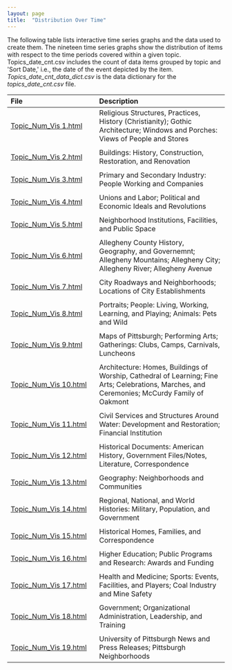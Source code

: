 ```yaml
---
layout: page
title:  "Distribution Over Time"
---
```


The following table lists interactive time series graphs and the data used to create them. The nineteen time series graphs show the distribution of items with respect to the 
time periods covered within a given topic. Topics_date_cnt.csv includes the count of data items grouped by topic and 'Sort Date,' i.e., the date of the event depicted by the 
item. <i>Topics_date_cnt_data_dict.csv</i> is the data dictionary for the <i>topics_date_cnt.csv</i> file.

| File                         | Description                                                                                                                                         |
|:-----------------------------|:----------------------------------------------------------------------------------------------------------------------------------------------|
| <a href="https://lisaover.github.io/DigitalHumanitiesTopicModeling/Graphs/Topic_Num_Vis 1.html" target="\_blank">Topic\_Num\_Vis&nbsp;1.html</a>&nbsp;&nbsp;&nbsp;                     | Religious Structures, Practices, History (Christianity); Gothic Architecture; Windows and Porches: Views of People and Stores                 |
| | |
| <a href="https://lisaover.github.io/DigitalHumanitiesTopicModeling/Graphs/Topic_Num_Vis 2.html" target="\_blank">Topic\_Num\_Vis&nbsp;2.html</a>&nbsp;&nbsp;&nbsp;                      | Buildings: History, Construction, Restoration, and Renovation                                                                                 |
| | |
| <a href="https://lisaover.github.io/DigitalHumanitiesTopicModeling/Graphs/Topic_Num_Vis 3.html" target="\_blank">Topic\_Num\_Vis&nbsp;3.html</a>&nbsp;&nbsp;&nbsp;                      | Primary and Secondary Industry: People Working and Companies                                                                                  |
| | |
| <a href="https://lisaover.github.io/DigitalHumanitiesTopicModeling/Graphs/Topic_Num_Vis 4.html" target="\_blank">Topic\_Num\_Vis&nbsp;4.html</a>&nbsp;&nbsp;&nbsp;                      | Unions and Labor; Political and Economic Ideals and Revolutions                                                                               |
| | |
| <a href="https://lisaover.github.io/DigitalHumanitiesTopicModeling/Graphs/Topic_Num_Vis 5.html" target="\_blank">Topic\_Num\_Vis&nbsp;5.html</a>&nbsp;&nbsp;&nbsp;                      | Neighborhood Institutions, Facilities, and Public Space                                                                                       |
| | |
| <a href="https://lisaover.github.io/DigitalHumanitiesTopicModeling/Graphs/Topic_Num_Vis 6.html" target="\_blank">Topic\_Num\_Vis&nbsp;6.html</a>&nbsp;&nbsp;&nbsp;                      | Allegheny County History, Geography, and Governemnt; Allegheny Mountains; Allegheny City; Allegheny River; Allegheny Avenue                   |
| | |
| <a href="https://lisaover.github.io/DigitalHumanitiesTopicModeling/Graphs/Topic_Num_Vis 7.html" target="\_blank">Topic\_Num\_Vis&nbsp;7.html</a>&nbsp;&nbsp;&nbsp;                      | City Roadways and Neighborhoods; Locations of City Establishments                                                                             |
| | |
| <a href="https://lisaover.github.io/DigitalHumanitiesTopicModeling/Graphs/Topic_Num_Vis 8.html" target="\_blank">Topic\_Num\_Vis&nbsp;8.html</a>&nbsp;&nbsp;&nbsp;                      | Portraits; People: Living, Working, Learning, and Playing; Animals: Pets and Wild                                                             |
| | |
| <a href="https://lisaover.github.io/DigitalHumanitiesTopicModeling/Graphs/Topic_Num_Vis 9.html" target="\_blank">Topic\_Num\_Vis&nbsp;9.html</a>&nbsp;&nbsp;&nbsp;                      | Maps of Pittsburgh; Performing Arts; Gatherings: Clubs, Camps, Carnivals, Luncheons                                                           |
| | |
| <a href="https://lisaover.github.io/DigitalHumanitiesTopicModeling/Graphs/Topic_Num_Vis 10.html" target="\_blank">Topic\_Num\_Vis&nbsp;10.html</a>&nbsp;&nbsp;&nbsp;                     | Architecture: Homes, Buildings of Worship, Cathedral of Learning; Fine Arts; Celebrations, Marches, and Ceremonies; McCurdy Family of Oakmont |
| | |
| <a href="https://lisaover.github.io/DigitalHumanitiesTopicModeling/Graphs/Topic_Num_Vis 11.html" target="\_blank">Topic\_Num\_Vis&nbsp;11.html</a>&nbsp;&nbsp;&nbsp;                     | Civil Services and Structures Around Water: Development and Restoration; Financial Institution                                                |
| | |
| <a href="https://lisaover.github.io/DigitalHumanitiesTopicModeling/Graphs/Topic_Num_Vis 12.html" target="\_blank">Topic\_Num\_Vis&nbsp;12.html</a>&nbsp;&nbsp;&nbsp;                     | Historical Documents: American History, Government Files/Notes, Literature, Correspondence                                                    |
| | |
| <a href="https://lisaover.github.io/DigitalHumanitiesTopicModeling/Graphs/Topic_Num_Vis 13.html" target="\_blank">Topic\_Num\_Vis&nbsp;13.html</a>&nbsp;&nbsp;&nbsp;                     | Geography: Neighborhoods and Communities                                                                                                      |
| | |
| <a href="https://lisaover.github.io/DigitalHumanitiesTopicModeling/Graphs/Topic_Num_Vis 14.html" target="\_blank">Topic\_Num\_Vis&nbsp;14.html</a>&nbsp;&nbsp;&nbsp;                     | Regional, National, and World Histories: Military, Population, and Government                                                                 |
| | |
| <a href="https://lisaover.github.io/DigitalHumanitiesTopicModeling/Graphs/Topic_Num_Vis 15.html" target="\_blank">Topic\_Num\_Vis&nbsp;15.html</a>&nbsp;&nbsp;&nbsp;                     | Historical Homes, Families, and Correspondence                                                                                                |
| | |
| <a href="https://lisaover.github.io/DigitalHumanitiesTopicModeling/Graphs/Topic_Num_Vis 16.html" target="\_blank">Topic\_Num\_Vis&nbsp;16.html</a>&nbsp;&nbsp;&nbsp;                     | Higher Education; Public Programs and Research: Awards and Funding                                                                            |
| | |
| <a href="https://lisaover.github.io/DigitalHumanitiesTopicModeling/Graphs/Topic_Num_Vis 17.html" target="\_blank">Topic\_Num\_Vis&nbsp;17.html</a>&nbsp;&nbsp;&nbsp;                     | Health and Medicine; Sports: Events, Facilities, and Players; Coal Industry and Mine Safety                                                   |
| | |
| <a href="https://lisaover.github.io/DigitalHumanitiesTopicModeling/Graphs/Topic_Num_Vis 18.html" target="\_blank">Topic\_Num\_Vis&nbsp;18.html</a>&nbsp;&nbsp;&nbsp;                     | Government; Organizational Administration, Leadership, and Training                                                                           |
| | |
| <a href="https://lisaover.github.io/DigitalHumanitiesTopicModeling/Graphs/Topic_Num_Vis 19.html" target="\_blank">Topic\_Num\_Vis&nbsp;19.html</a>&nbsp;&nbsp;&nbsp;                    | University of Pittsburgh News and Press Releases; Pittsburgh Neighborhoods                                                                    |

